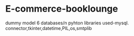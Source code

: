 # E-commerce-booklounge
dummy model
6 databases/n
pyhton libraries used-mysql. connector,tkinter,datetime,PIL,os,smtplib
